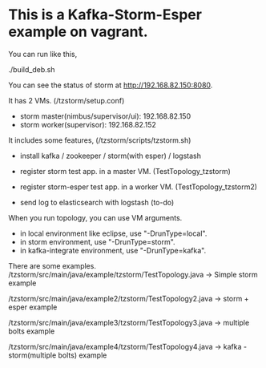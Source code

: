This is a Kafka-Storm-Esper example on vagrant.
=====================================

You can run like this,

./build_deb.sh

You can see the status of storm at http://192.168.82.150:8080.

It has 2 VMs. (/tzstorm/setup.conf)

- storm master(nimbus/supervisor/ui): 192.168.82.150
- storm worker(supervisor): 192.168.82.152

It includes some features, (/tzstorm/scripts/tzstorm.sh)

- install kafka / zookeeper / storm(with esper) / logstash
- register storm test app. in a master VM. (TestTopology_tzstorm)
- register storm-esper test app. in a worker VM. (TestTopology_tzstorm2)

- send log to elasticsearch with logstash (to-do)

When you run topology, you can use VM arguments.

- in local environment like eclipse, use "-DrunType=local".
- in storm environment, use "-DrunType=storm".
- in kafka-integrate environment, use "-DrunType=kafka".

There are some examples.
/tzstorm/src/main/java/example/tzstorm/TestTopology.java
-> Simple storm example 

/tzstorm/src/main/java/example2/tzstorm/TestTopology2.java
-> storm + esper example 

/tzstorm/src/main/java/example3/tzstorm/TestTopology3.java
-> multiple bolts example

/tzstorm/src/main/java/example4/tzstorm/TestTopology4.java
-> kafka - storm(multiple bolts) example

